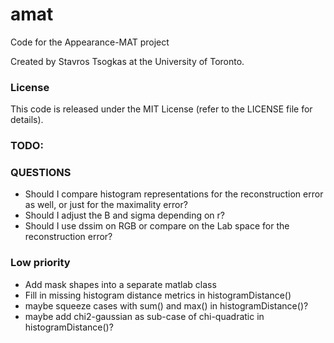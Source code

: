 # amat
Code for the Appearance-MAT project

Created by Stavros Tsogkas at the University of Toronto.

### License

This code is released under the MIT License (refer to the LICENSE file for details).

### TODO:

### QUESTIONS
- Should I compare histogram representations for the reconstruction error as well, or just for the maximality error?
- Should I adjust the B and sigma depending on r?
- Should I use dssim on RGB or compare on the Lab space for the reconstruction error?

### Low priority
- Add mask shapes into a separate matlab class
- Fill in missing histogram distance metrics in histogramDistance()
- maybe squeeze cases with sum() and max() in histogramDistance()?
- maybe add chi2-gaussian as sub-case of chi-quadratic in histogramDistance()?

